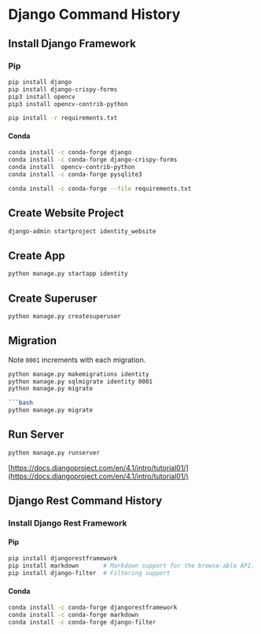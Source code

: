 # Django Command History

## Install Django Framework

### Pip

```bash
pip install django
pip install django-crispy-forms
pip3 install opencv
pip3 install opencv-contrib-python

pip install -r requirements.txt

```

#### Conda

```bash
conda install -c conda-forge django
conda install -c conda-forge django-crispy-forms
conda install  opencv-contrib-python 
conda install -c conda-forge pysqlite3
```

```bash
conda install -c conda-forge --file requirements.txt
```

## Create Website Project

```bash
django-admin startproject identity_website
```

## Create App

```bash
python manage.py startapp identity
```

## Create Superuser

```bash
python manage.py createsuperuser
```

## Migration

Note `0001` increments with each migration.

```bash
python manage.py makemigrations identity
python manage.py sqlmigrate identity 0001
python manage.py migrate

```bash
python manage.py migrate
```

## Run Server

```bash
python manage.py runserver
```

[https://docs.djangoproject.com/en/4.1/intro/tutorial01/](https://docs.djangoproject.com/en/4.1/intro/tutorial01/)

## Django Rest Command History

### Install Django Rest Framework

#### Pip

```bash
pip install djangorestframework
pip install markdown       # Markdown support for the browse-able API.
pip install django-filter  # Filtering support
```

#### Conda

```bash
conda install -c conda-forge djangorestframework
conda install -c conda-forge markdown
conda install -c conda-forge django-filter
```
